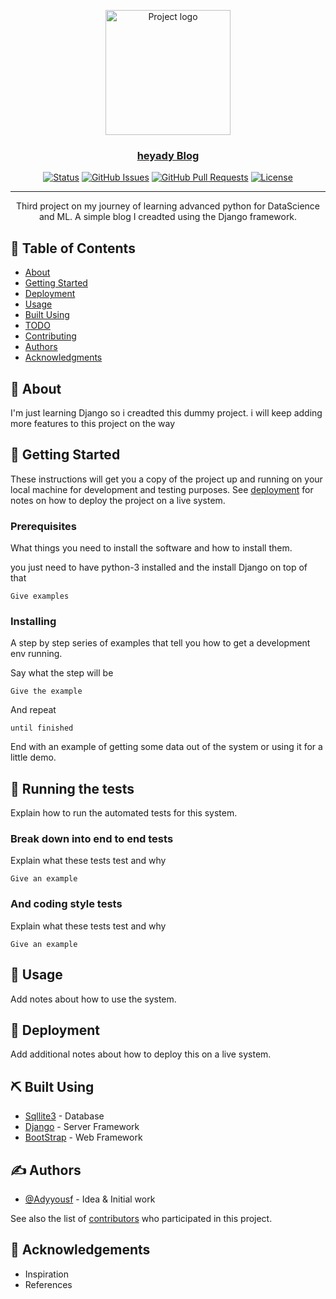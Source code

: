 <p align="center">
 <img width=200px height=200px src="https://i.imgur.com/6wj0hh6.jpg" alt="Project logo"><br>
</p>
<h3 align="center"><a href="https://heyady.herokuapp.com/"> heyady Blog</h3></a>

<div align="center">

[![Status](https://img.shields.io/badge/status-active-success.svg)]()
[![GitHub Issues](https://img.shields.io/github/issues/kylelobo/The-Documentation-Compendium.svg)](https://github.com/kylelobo/The-Documentation-Compendium/issues)
[![GitHub Pull Requests](https://img.shields.io/github/issues-pr/kylelobo/The-Documentation-Compendium.svg)](https://github.com/kylelobo/The-Documentation-Compendium/pulls)
[![License](https://img.shields.io/badge/license-MIT-blue.svg)](/LICENSE)

</div>

---

<p align="center">Third project on my journey of learning advanced python for DataScience and ML. 
A simple blog I creadted using the Django framework.
    <br> 
</p>

## 📝 Table of Contents

- [About](#about)
- [Getting Started](#getting_started)
- [Deployment](#deployment)
- [Usage](#usage)
- [Built Using](#built_using)
- [TODO](../TODO.md)
- [Contributing](../CONTRIBUTING.md)
- [Authors](#authors)
- [Acknowledgments](#acknowledgement)

## 🧐 About <a name = "about"></a>

I'm just learning Django so i creadted this dummy project. i will keep adding more features to this project on the way

## 🏁 Getting Started <a name = "getting_started"></a>

These instructions will get you a copy of the project up and running on your local machine for development and testing purposes. See [deployment](#deployment) for notes on how to deploy the project on a live system.

### Prerequisites

What things you need to install the software and how to install them.

you just need to have python-3 installed and the install Django on top of that

```
Give examples
```

### Installing

A step by step series of examples that tell you how to get a development env running.

Say what the step will be

```
Give the example
```

And repeat

```
until finished
```

End with an example of getting some data out of the system or using it for a little demo.

## 🔧 Running the tests <a name = "tests"></a>

Explain how to run the automated tests for this system.

### Break down into end to end tests

Explain what these tests test and why

```
Give an example
```

### And coding style tests

Explain what these tests test and why

```
Give an example
```

## 🎈 Usage <a name="usage"></a>

Add notes about how to use the system.

## 🚀 Deployment <a name = "deployment"></a>

Add additional notes about how to deploy this on a live system.

## ⛏️ Built Using <a name = "built_using"></a>

- [Sqllite3](https://www.sqllite.com/) - Database
- [Django](https://docs.djangoproject.com//) - Server Framework
- [BootStrap](https://getbootstrap.com/) - Web Framework

## ✍️ Authors <a name = "authors"></a>

- [@Adyyousf](https://github.com/Adyyousf) - Idea & Initial work

See also the list of [contributors](https://github.com/Adyyousf) who participated in this project.

## 🎉 Acknowledgements <a name = "acknowledgement"></a>

- Inspiration
- References
